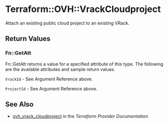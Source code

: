 # Terraform::OVH::VrackCloudproject

Attach an existing public cloud project to an existing VRack.

## Return Values

### Fn::GetAtt

Fn::GetAtt returns a value for a specified attribute of this type. The following are the available attributes and sample return values.

`VrackId` - See Argument Reference above.

`ProjectId` - See Argument Reference above.

## See Also

* [ovh_vrack_cloudproject](https://www.terraform.io/docs/providers/ovh/r/vrack_cloudproject.html) in the _Terraform Provider Documentation_
